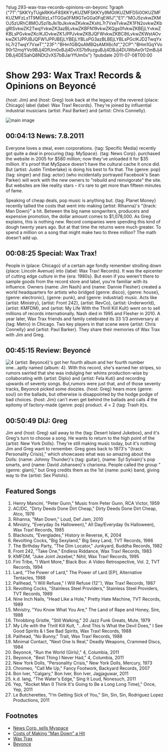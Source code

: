 ?slug 293-wax-trax-records-opinions-on-beyonc
?graph {"71":"SKKYyTUgkRKKvF8SKKYyKUZMFSKKYy9MGtlKUZMFD5i0OKUZMFKUZMFzLx1T9MGtlzLx1TGGa0FM9GTeGGa0FqEWIJ","E1":"MOJ5zvkwZKMOJ5zURhC8MOJ5zi1bJki1bJkvkwZKvkwZKxhL7r7VxeTvkwZK1FN2ovkwZKbgRlSvkwZK2TwqYvkwZK3azBLvkwZKBFN19vkwZKQgs0fvkwZKBEjLYvkwZKBLsPGvkwZKclKJDvkwZK1JPPJvkwZKBJQFWvkwZKBC8tLvkwZKWstAOvkwZK1JPPJBJQFW1JPPJBEjLYBEjLYBLsPG3azBLBEjLYBLsPGclKJD2TwqYxhL7r2TwqY7VxeT","23F":"BHm1GBQsAMBQsAMX6cfd","2CP":"BHm1GqYVo90r12mqYVo9BJj4DfUm0xBJj4DvXS7b9uzguBJj4DBJj4DUWbAx0r12mBJj4DBJj4DESahQ8NDt2vXS7bBJarYfUm0x"}
?pubdate 2011-07-08T00:00

# Show 293: Wax Trax! Records & Opinions on Beyoncé
{host: Jim} and {host: Greg} look back at the legacy of the revered {place: Chicago} label {label: Wax Trax! Records}. They're joined by influential industrial musicians {artist: Paul Barker} and {artist: Chris Connelly}. 

![main image](http://static.soundopinions.org/images/2011/waxtrax.jpg)


## 00:04:13 News: 7.8.2011
Everyone loves a steal, even corporations. {tag: Specific Media} recently got quite a deal in procuring {tag: MySpace}. {tag: News Corp}. purchased the website in 2005 for $580 million; now they've unloaded it for $35 million. It's proof that MySpace doesn't have the cultural cache it once did. But {artist: Justin Timberlake} is doing his best to fix that. The {genre: pop} {tag: singer} and {tag: actor} (who incidentally portrayed Facebook's Sean Parker) will work with the new owners to "rebuild and reinvigorate" the site. But websites are like reality stars – it's rare to get more than fifteen minutes of fame.

Speaking of cheap deals, pop music is anything but. {tag: Planet Money} recently tallied the costs that went into making {artist: Rihanna}'s "{track: Man Down}" a hit. Between the big name songwriters, producers and expensive promotion, the dollar amount comes to $1,078,000. As Greg explains, this is nothing new. Record companies were spending this kind of dough twenty years ago. But at that time the returns were much greater. To spend a million on a song that might make two to three million? The math doesn't add up.

## 00:08:25 Special: Wax Trax!
People in {place: Chicago} of a certain age fondly remember strolling down {place: Lincoln Avenue} into {label: Wax Trax! Records}. It was the epicenter of cutting edge culture in the {era: 1980s}. But even if you weren't there to sample goods from the record store and label, you're familiar with its influence. Owners {name: Jim Nash} and {name: Dannie Flesher} created a world headquarters for artists who bridged {genre: disco}, {genre: house}, {genre: electronic}, {genre: punk}, and {genre: industrial} music. Acts like {artist: Ministry}, {artist: Front 242}, {artist: RevCo}, {artist: Underworld}, {artist: KMFDM}, and {artist: My Life With the Thrill Kill Kult} went on to sell millions of records internationally. Nash died in 1995 and Flesher in 2010. A year later, Wax Trax friends and family celebrated its 33 1/3 anniversary at {tag: Metro} in Chicago. Two key players in that scene were {artist: Chris Connelly} and {artist: Paul Barker}. They share their memories of Wax Trax with Jim and Greg.

## 00:45:15 Review: Beyoncé
![4](http://is5.mzstatic.com/image/thumb/Music/v4/96/b5/28/96b5280d-379c-af56-a0f5-1825b7a411b4/source/600x600bb.jpg "1419227/626204707")
{artist: Beyoncé}'s got her fourth album and her fourth number one...aptly named {album: 4}. With this record, she's earned her stripes, so rumors swirled that she was indulging her whims production-wise by collaborating with {artist: Diplo} and {artist: Fela Kuti} and recording upwards of seventy songs. But,rumors were just that, and of those seventy tracks, Beyoncé picked some doozies. {host: Greg} hears more {genre: soul} on the ballads, but otherwise is disappointed by the hodge podge of bad choices. {host: Jim} can't even get behind the ballads and calls *4* the epitomy of factory-made {genre: pop} product. *4* = 2 {tag: Trash It}s.

## 00:50:49 DIJ: Greg
Jim and {host: Greg} sail away to the {tag: Desert Island Jukebox}, and it's Greg's turn to choose a song. He wants to return to the high point of the {artist: New York Dolls}. They're still making music today, but it's nothing Jim and Greg want to remember. Greg goes back to 1973's "{track: Personality Crisis}," which showcases what was so amazing about the Dolls: {name: Johnny Thunder}'s {tag: guitar}, {name: Syl Sylvain}'s pop smarts, and {name: David Johansen}'s charisma. People called the group "{genre: glam}," but Greg credits them as the 1st {name: punk} band, giving way to the {artist: Sex Pistols}.


## Featured Songs
1. Henry Mancini, "Peter Gunn," Music from Peter Gunn, RCA Victor, 1959
2. AC/DC, "Dirty Deeds Done Dirt Cheap," Dirty Deeds Done Dirt Cheap, Atco, 1976
3. Rihanna, "Man Down," Loud, Def Jam, 2010
4. Ministry, "Everyday (Is Halloween)," All Day/Everyday (Is Halloween), Wax Trax! Records, 1985
5. Blackouts, "Everglades," History in Reverse, K, 2004
6. Revolting Cocks, "Big Sexyland," Big Sexy Land, TVT Records, 1986
7. The Birthday Party, "The Dim Locator," Junkyard, Buddha Records, 1982
8. Front 242, "Take One," Endless Riddance, Wax Trax! Records, 1983
9. KMFDM, "Juke Joint Jezebel," Nihil, Wax Trax! Records, 1995
10. Fini Tribe, "I Want More," Black Box: A Video Retrospective, Vol. 2, TVT Records, 1994
11. Lard, "The Power of Lard," The Power of Lard [EP], Alternative Tentacles, 1988
12. Pailhead, "I Will Refuse," I Will Refuse (12''), Wax Trax! Records, 1987
13. Revolting Cocks, "Stainless Steel Providers," Stainless Steel Providers, TVT Records, 1989
14. Nine Inch Nails, "Head Like a Hole," Pretty Hate Machine, TVT Records, 1989
15. Ministry, "You Know What You Are," The Land of Rape and Honey, Sire, 1988
16. Throbbing Gristle, "Still Walking," 20 Jazz Funk Greats, Mute, 1979
17. My Life with the Thrill Kill Kult, "...And This Is What the Devil Does," I See Good Spirits & I See Bad Spirits, Wax Trax! Records, 1988
18. Pailhead, "No Bunny," Trait, Wax Trax! Records, 1988
19. Minimal Contact, "Next One Is Real," Deadly Weapons, Crammed Discs, 1984
20. Beyoncé, "Run the World (Girls)," 4, Columbia, 2011
21. Beyoncé, "Best Thing I Never Had," 4, Columbia, 2011
22. New York Dolls, "Personality Crisis," New York Dolls, Mercury, 1973
23. Chromeo, "Call Me Up," Fancy Footwork, Backyard Records, 2007
24. Bon Iver, "Calgary," Bon Iver, Bon Iver, Jagjaguwar, 2011
25. k.d. lang, "The Water's Edge," Sing It Loud, Nonesuch, 2011
26. Yep, "Rocket Man (I Think It's Going to Be a Long Long Time)," Once, Yep, 2011
27. Le Butcherettes, "I'm Getting Sick of You," Sin, Sin, Sin, Rodriguez Lopez Productions, 2011


## Footnotes
- [News Corp. sells Myspace](http://www.wsj.com/articles/SB10001424052702304584004576415932273770852)
- [Costs of Making "Man Down" a Hit](http://www.npr.org/sections/money/2011/07/05/137530847/how-much-does-it-cost-to-make-a-hit-song)
- [Wax Trax](http://waxtraxchicago.bigcartel.com/)
- [Beyonce](http://www.beyonce.com/)
